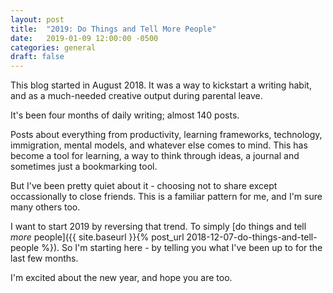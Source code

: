 ```yaml
---
layout: post
title:  "2019: Do Things and Tell More People"
date:   2019-01-09 12:00:00 -0500
categories: general
draft: false
---
```


This blog started in August 2018. It was a way to kickstart a writing habit, and as a much-needed creative output during parental leave.

It's been four months of daily writing; almost 140 posts. 

Posts about everything from productivity, learning frameworks, technology, immigration, mental models, and whatever else comes to mind. This has become a tool for learning, a way to think through ideas, a journal and sometimes just a bookmarking tool.

But I've been pretty quiet about it - choosing not to share except occassionally to close friends. This is a familiar pattern for me, and I'm sure many others too.

I want to start 2019 by reversing that trend. To simply [do things and tell _more_ people]({{ site.baseurl }}{% post_url 2018-12-07-do-things-and-tell-people %}). So I'm starting here - by telling you what I've been up to for the last few months.

I'm excited about the new year, and hope you are too. 